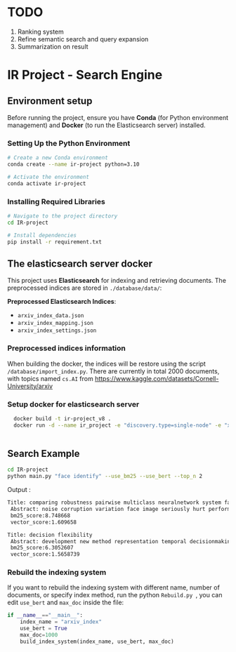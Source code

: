 # TODO 
1. Ranking system
2. Refine semantic search and query expansion
3. Summarization on result

# IR Project - Search Engine 

## Environment setup
Before running the project, ensure you have **Conda** (for Python environment management) and **Docker** (to run the Elasticsearch server) installed.

### Setting Up the Python Environment
```bash
# Create a new Conda environment
conda create --name ir-project python=3.10

# Activate the environment
conda activate ir-project
```

### Installing Required Libraries
```bash
# Navigate to the project directory
cd IR-project

# Install dependencies
pip install -r requirement.txt
```

## The elasticsearch server docker
This project uses **Elasticsearch** for indexing and retrieving documents. The preprocessed indices are stored in `./database/data/`:

**Preprocessed Elasticsearch Indices**:
- `arxiv_index_data.json`
- `arxiv_index_mapping.json`
- `arxiv_index_settings.json`
  
### Preprocessed indices information
When building the docker, the indices will be restore using the script ` /database/import_index.py `. There are currently in total 2000 documents, with topics named `cs.AI` from https://www.kaggle.com/datasets/Cornell-University/arxiv

### Setup docker for elasticsearch server
```bash
  docker build -t ir-project_v8 .
  docker run -d --name ir_project -e "discovery.type=single-node" -e "xpack.security.enabled=false" -p 9200:9200 ir-project_v8
  
```
## Search Example
```bash
cd IR-project
python main.py "face identify" --use_bm25 --use_bert --top_n 2
```
Output :
```bash
Title: comparing robustness pairwise multiclass neuralnetwork system face recognition
 Abstract: noise corruption variation face image seriously hurt performance face recognition system make system robust multiclass neuralnetwork classifier capable learning noisy data suggested however large face data set system provide robustness high level paper explore pairwise neuralnetwork system alternative approach improving robustness face recognition experiment approach shown outperform multiclass neuralnetwork system term predictive accuracy face image corrupted noise     
 bm25_score:8.748668
 vector_score:1.609658

Title: decision flexibility
 Abstract: development new method representation temporal decisionmaking requires principled basis characterizing measuring flexibility decision strategy face uncertainty goal paper provide framework theory observing decision policy behave face informational perturbation gain clue might behave face unanticipated possibly unarticulated uncertainty end find beneficial distinguish two type uncertainty small world large world uncertainty first type resolved posing unambiguous question clairvoyant anchored welldefined aspect decision frame second type troublesome yet often greater interest address issue flexibility type uncertainty resolved consulting psychic next observe one approach flexibility used economics literature already implicitly accounted maximum expected utility meu principle decision theory though simple observation establishes context illuminating notion flexibility term flexibility respect information revelation show perform flexibility analysis static ie single period decision problem using simple example observe flexible alternative thus identified necessarily meu alternative extend analysis dynamic ie multiperiod model demonstrate calculate value flexibility decision strategy allow downstream revision upstream commitment decision
 bm25_score:6.3052607
 vector_score:1.5658739
```

### Rebuild the indexing system
If you want to rebuild the indexing system with different name, number of documents, or specify index method, run the python `Rebuild.py `, you can edit `use_bert` and `max_doc` inside the file:
```python
if __name__=="__main__":
    index_name = "arxiv_index"
    use_bert = True
    max_doc=1000
    build_index_system(index_name, use_bert, max_doc)
```


